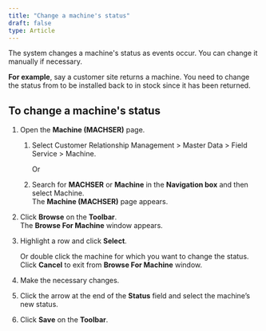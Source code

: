 ```yaml
---
title: "Change a machine's status"
draft: false
type: Article
---
```


The system changes a machine's status as events occur. You can change it manually if necessary.

**For example**, say a customer site returns a machine. You need to change the status from to be installed back to in stock since it has been returned.

## To change a machine's status

1.  Open the **Machine (MACHSER)** page.

    1. Select Customer Relationship Management > Master Data > Field Service > Machine.

        Or

    1.  Search for **MACHSER** or **Machine** in the **Navigation box** and then select Machine. <br> The **Machine (MACHSER)** page appears.

1.  Click **Browse** on the **Toolbar**. <br> The **Browse For Machine** window appears.
2.  Highlight a row and click **Select**.

    Or double click the machine for which you want to change the status. Click **Cancel** to exit from **Browse For Machine** window.

3.  Make the necessary changes.
4.  Click the arrow at the end of the **Status** field and select the machine’s new status. 
5.  Click **Save** on the **Toolbar**.
